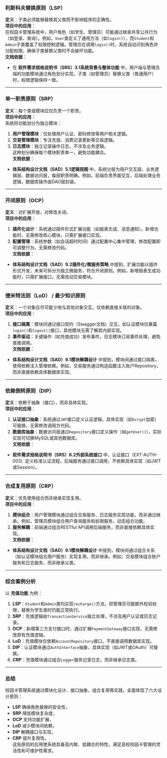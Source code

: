 ### 利斯科夫替换原则（LSP）
**定义**：子类必须能够替换其父类而不影响程序的正确性。  
**项目中的应用**：  
在校园卡管理系统中，用户角色（如学生、管理员）可能通过继承共享公共行为（如登录、查询）。例如，`User`类定义了通用方法（如`login()`），而`Student`和`Admin`子类覆盖了权限控制逻辑。管理员在调用`login()`时，系统自动识别角色并分配权限，确保子类替换父类时不会破坏功能。  
**文档依据**：  
- 在 **软件需求规格说明书（SRS）3.1系统背景与整体功能** 中，用户端与管理员端的功能模块通过角色划分实现，子类（如管理员）替换父类（普通用户）时，权限逻辑保持一致。

---

### 单一职责原则（SRP）
**定义**：每个类或模块应仅负责一个职责。  
**项目中的应用**：  
系统将功能划分为独立模块：  
1. **用户管理模块**：仅处理用户认证、密码修改等用户相关逻辑。  
2. **交易管理模块**：专注充值、消费记录更新等交易逻辑。  
3. **日志模块**：独立记录操作日志，不涉及业务逻辑。  
这种划分确保每个模块职责单一，避免功能耦合。  
**文档依据**：  
- **体系结构设计文档（SAD）5.1逻辑视图** 中，系统分层为用户交互层、业务逻辑层、数据访问层，每层职责明确。例如，前端负责界面交互，后端处理业务逻辑，数据库操作由DAO层封装。

---

### 开闭原则（OCP）
**定义**：对扩展开放，对修改关闭。  
**项目中的应用**：  
1. **插件化设计**：系统通过插件形式扩展功能（如报表生成、消息通知）。新增功能时，无需修改核心模块，只需扩展接口实现。  
2. **配置管理**：系统参数（如会话超时时间）通过配置中心集中管理，修改配置即可调整行为，无需修改代码。  
**文档依据**：  
- **体系结构设计文档（SAD）9.2插件化/微服务策略** 中提到，扩展功能以插件形式开发，未来可拆分为独立微服务，符合开闭原则。例如，新增报表生成功能时，只需扩展接口，无需改动交易模块。

---

### 德米特法则（LoD） / 最少知识原则
**定义**：一个对象应尽可能少地与其他对象交互，仅依赖直接关联的对象。  
**项目中的应用**：  
1. **接口隔离**：模块间通过接口契约（Swagger文档）交互，如认证模块仅暴露`login()`和`logout()`接口，其他模块无需了解其内部实现。  
2. **事件驱动**：关键操作（如充值成功）发布事件，日志模块订阅事件处理，避免直接调用。  
**文档依据**：  
- **体系结构设计文档（SAD）9.1模块解耦设计** 中提到，模块间通过接口隔离，使用依赖注入管理依赖。例如，交易服务通过构造函数注入账户Repository，而非直接依赖具体数据库实现。

---

### 依赖倒转原则（DIP）
**定义**：依赖于抽象（接口），而非具体实现。  
**项目中的应用**：  
1. **认证接口抽象**：系统通过`JWT`接口定义认证逻辑，具体实现（如`bcrypt`加密）可替换，无需修改调用方代码。  
2. **数据库抽象**：数据访问层通过`Repository`接口定义操作（如`getUser()`），实际实现可切换MySQL或其他数据库。  
**文档依据**：  
- **软件需求规格说明书（SRS）6.2外部系统接口** 中，认证接口（EXT-AUTH-003）定义标准认证流程，后端服务通过接口调用，不依赖具体实现（如JWT或Session）。

---

### 合成复用原则（CRP）
**定义**：优先使用组合而非继承实现复用。  
**项目中的应用**：  
1. **模块组合**：用户管理模块通过组合交易服务、日志服务实现功能，而非通过继承。例如，管理员模块组合用户查询服务和权限服务，动态组合功能。  
2. **服务解耦**：前端通过组合RESTful API调用后端服务，而非直接依赖具体实现。  
**文档依据**：  
- **体系结构设计文档（SAD）9.1模块解耦设计** 中提到，模块间通过组合关系（如认证模块组合用户服务）实现复用，而非继承。例如，交易模块组合账户服务和日志服务，而非继承父类。

---

### 综合案例分析
以 **充值功能** 为例：  
1. **LSP**：`Student`和`Admin`类均实现`recharge()`方法，但管理员可能额外校验权限，替换为学生类时仍能正常执行。  
2. **SRP**：充值逻辑由`TransactionService`独立处理，不涉及用户认证或日志记录。  
3. **OCP**：新增第三方支付接口时，通过扩展`PaymentGateway`接口实现，无需修改原有充值逻辑。  
4. **LoD**：充值模块仅依赖`AccountRepository`接口，不直接调用数据库实现。  
5. **DIP**：认证模块通过`AuthInterface`抽象，具体实现（如JWT或OAuth）可替换。  
6. **CRP**：充值模块通过组合`Logger`服务记录日志，而非继承日志类。

---

### 总结
校园卡管理系统通过模块化设计、接口抽象、组合复用等实践，全面体现了六大设计原则：  
- **LSP** 确保角色替换的安全性，  
- **SRP** 降低模块复杂度，  
- **OCP** 支持功能扩展，  
- **LoD** 减少模块间依赖，  
- **DIP** 解耦接口与实现，  
- **CRP** 提升复用性。  
这些原则的应用使系统具备高内聚、低耦合的特性，满足高校校园卡管理的灵活性和可维护性需求。